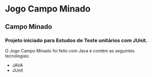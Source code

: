 # Jogo Campo Minado
## Campo Minado
### Projeto iniciado para Estudos de Teste unitários com JUnit.

O Jogo Campo Minado foi feito com Java e contém as seguintes tecnologias:
- JAVA
- JUnit
